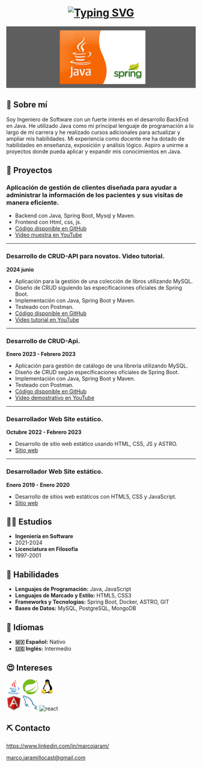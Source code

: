 

<h1 align="center">
  <a href="https://git.io/typing-svg">
    <img src="https://readme-typing-svg.herokuapp.com?font=Noto+Sans&weight=600&size=31&duration=1000&pause=2000&color=36BCF7FF&multiline=true&width=407&lines=Hola+%F0%9F%91%8B%2C+Soy+Marco" alt="Typing SVG">
  </a>
</h1>
<p align="center">
<img  src="./img/banner.png">
</p>

## 🧐 Sobre mí

Soy Ingeniero de Software con un fuerte interés en el desarrollo BackEnd en Java. He utilizado Java como mi principal lenguaje de programación a lo largo de mi carrera y he realizado cursos adicionales para actualizar y ampliar mis habilidades. Mi experiencia como docente me ha dotado de habilidades en enseñanza, exposición y análisis lógico. Aspiro a unirme a proyectos donde pueda aplicar y expandir mis conocimientos en Java.



## 🤖 Proyectos

### Aplicación de gestión de clientes diseñada para ayudar a administrar la información de los pacientes y sus visitas de manera eficiente.

- Backend con Java, Spring Boot, Mysql y Maven.
- Frontend con Html, css, js.
- [Código disponible en GitHub](https://github.com/marco-jaram/OpticaGestionPacientesDemo)
- [Video muestra en YouTube](https://youtu.be/Zy_cPCl8d9Y)

---

### Desarrollo de CRUD-API para novatos. Video tutorial.
**2024 junio**

- Aplicación para la gestión de una colección de libros utilizando MySQL.
- Diseño de CRUD siguiendo las especificaciones oficiales de Spring Boot.
- Implementación con Java, Spring Boot y Maven.
- Testeado con Postman.
- [Código disponible en GitHub](https://github.com/marco-jaram/CRUD-BASICO-SPRING-BOOT)
- [Video tutorial en YouTube](https://www.youtube.com/watch?v=6A_0IExjVDE)

---


### Desarrollo de CRUD-Api. 
**Enero 2023 - Febrero 2023**

- Aplicación para gestión de catálogo de una librería utilizando MySQL.
- Diseño de CRUD según especificaciones oficiales de Spring Boot.
- Implementación con Java, Spring Boot y Maven.
- Testeado con Postman.
- [Código disponible en GitHub](https://github.com/marco-jaram/LibroCrud2)
- [Video demostrativo en YouTube](https://www.youtube.com/watch?v=PYRhJyg3I8w)
---

### Desarrollador Web Site estático.
**Octubre 2022 - Febrero 2023**

- Desarrollo de sitio web estático usando HTML, CSS, JS y ASTRO.
- [Sitio web](https://lavidaesmedicina.com/)
---
### Desarrollador Web Site estático. 
**Enero 2019 - Enero 2020**

- Desarrollo de sitios web estáticos con HTML5, CSS y JavaScript.
- [Sitio web](https://webllocalapp.netlify.app/)


## 👨‍🎓 Estudios
- **Ingeniería en Software**
- 2021-2024
- **Licenciatura en Filosofía**
- 1997-2001

## 🥷 Habilidades

- **Lenguajes de Programación:** Java, JavaScript
- **Lenguajes de Marcado y Estilo:** HTML5, CSS3
- **Frameworks y Tecnologías:** Spring Boot, Docker, ASTRO, GIT
- **Bases de Datos:** MySQL, PostgreSQL, MongoDB


## 🫶 Idiomas

- **🇲🇽 Español:** Nativo
- **🇺🇸 Inglés:** Intermedio

## 😍 Intereses <a name = "Skills"></a>
<img src="https://raw.githubusercontent.com/devicons/devicon/1119b9f84c0290e0f0b38982099a2bd027a48bf1/icons/java/java-original.svg"
alt="java" style="max-width: 100%;" width="40" height="40"> 
<img src="https://raw.githubusercontent.com/devicons/devicon/1119b9f84c0290e0f0b38982099a2bd027a48bf1/icons/spring/spring-original.svg"
alt="spring" style="max-width: 100%;" width="40" height="40"> 
<img src="https://raw.githubusercontent.com/devicons/devicon/master/icons/linux/linux-original.svg" alt="linux"
style="max-width: 100%;" width="40" height="40">  
<img src="https://raw.githubusercontent.com/devicons/devicon/1119b9f84c0290e0f0b38982099a2bd027a48bf1/icons/angularjs/angularjs-original.svg"
alt="angular" style="max-width: 100%;" width="40" height="40"> 
<img src="https://raw.githubusercontent.com/devicons/devicon/1119b9f84c0290e0f0b38982099a2bd027a48bf1/icons/mysql/mysql-original.svg"
alt="mysql" style="max-width: 100%;" width="40" height="40"> 
<img src="https://camo.githubusercontent.com/79e22b9addf6d08bc708491678c6fd4cc3f3b14fc1298d06ed30cbb44992edd0/68747470733a2f2f692e706f7374696d672e63632f4b5959526b7174562f5465726d696e616c69636f6e322e706e67"
alt="react"  style="max-width: 100%;" width="40" height="40"> 
            

## ⛏️ Contacto <a name = "built_using"></a>

https://www.linkedin.com/in/marcojaram/

marco.jaramillocast@gmail.com



